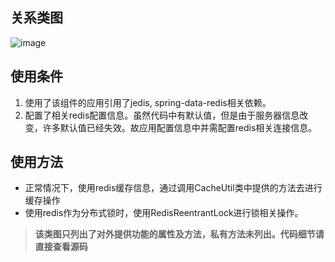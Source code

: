 ## 关系类图
![image](http://git.dazong.com/platform/common.dazong.com/raw/dev/dz-common-util/redis_class_diagram.PNG)

## 使用条件
1. 使用了该组件的应用引用了jedis, spring-data-redis相关依赖。
2. 配置了相关redis配置信息。虽然代码中有默认值，但是由于服务器信息改变，许多默认值已经失效。故应用配置信息中并需配置redis相关连接信息。

## 使用方法
- 正常情况下，使用redis缓存信息，通过调用CacheUtil类中提供的方法去进行缓存操作
- 使用redis作为分布式锁时，使用RedisReentrantLock进行锁相关操作。




> **该类图只列出了对外提供功能的属性及方法，私有方法未列出。代码细节请直接查看源码**